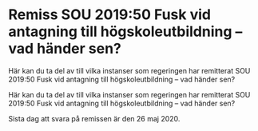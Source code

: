 # Remiss SOU 2019:50 Fusk vid antagning till högskoleutbildning – vad händer sen?

Här kan du ta del av till vilka instanser som regeringen har remitterat SOU 2019:50 Fusk vid antagning till högskoleutbildning – vad händer sen?

Här kan du ta del av till vilka instanser som regeringen har remitterat SOU 2019:50 Fusk vid antagning till högskoleutbildning – vad händer sen?

Sista dag att svara på remissen är den 26 maj 2020.
